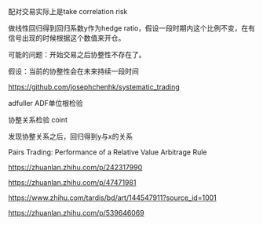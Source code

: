 配对交易实际上是take correlation risk

做线性回归得到回归系数y作为hedge ratio，假设一段时期内这个比例不变，在有信号出现的时候根据这个数值来开仓。

可能的问题：开始交易之后协整性不存在了。

假设：当前的协整性会在未来持续一段时间

https://github.com/josephchenhk/systematic_trading

adfuller ADF单位根检验

协整关系检验 coint

发现协整关系之后，回归得到y与x的关系

Pairs Trading: Performance of a Relative Value Arbitrage Rule

https://zhuanlan.zhihu.com/p/242317990

https://zhuanlan.zhihu.com/p/47471981

https://www.zhihu.com/tardis/bd/art/144547911?source_id=1001

https://zhuanlan.zhihu.com/p/539646069
